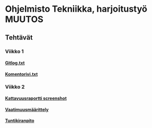 # **Ohjelmisto Tekniikka, harjoitustyö MUUTOS**
## **Tehtävät**
### **Viikko 1**
#### [Gitlog.txt](laskarit/viikko1/gitlog.txt) 
#### [Komentorivi.txt](laskarit/viikko1/komentorivi.txt)
### **Viikko 2**
#### [Kattavuusraportti screenshot](laskarit/viikko2/kattavuusraportti.png)
#### [Vaatimuusmäärittely](dokumentaatio/vaatimusmaarittely.md)
#### [Tuntikiranpito](dokumentaatio/tuntikirjanpito.md)